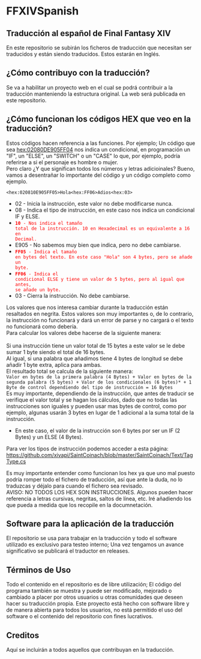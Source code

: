 # FFXIVSpanish

## Traducción al español de Final Fantasy XIV
En este repositorio se subirán los ficheros de traducción que necesitan ser traducidos y están siendo traducidos. Estos estarán en Inglés.<br/>

## ¿Cómo contribuyo con la traducción?
Se va a habilitar un proyecto web en el cual se podrá contribuir a la traducción manteniendo la estructura original. La web será publicada en este repositorio.<br/>

## ¿Cómo funcionan los códigos HEX que veo en la traducción?
Estos códigos hacen referencia a las funciones. Por ejemplo; Un código que sea <hex:02080DE905FF04> nos indica un condicional, en programación un "IF", un "ELSE", un "SWITCH" o un "CASE" lo que, por ejemplo, podría referirse a si el personaje es hombre o mujer.<br/>
Pero claro ¿Y que significan todos los números y letras adicioinales? Bueno, vamos a desentrañar lo importante del código y un código completo como ejemplo.<br/>

```<hex:020810E905FF05>Hola<hex:FF06>Adios<hex:03>```<br/>
- 02 - Inicia la instrucción, este valor no debe modificarse nunca.<br/>
- 08 - Indica el tipo de instrucción, en este caso nos indica un condicional IF y ELSE.<br/>
- <code style="color : red">**10** - Nos indica el tamaño total de la instrucción. 10 en Hexadecimal es un equivalente a 16 en Decimal.</code><br/>
- E905 - No sabemos muy bien que indica, pero no debe cambiarse.<br/>
- <code style="color : red">**FF05** - Indica el tamaño en bytes del texto. En este caso "Hola" son 4 bytes, pero se añade un byte.</code><br/>
- <code style="color : red">**FF06** - Indica el condicional ELSE y tiene un valor de 5 bytes, pero al igual que antes, se añade un byte.</code><br/>
- 03 - Cierra la instrucción. No debe cambiarse.<br/>

Los valores que nos interesa cambiar durante la traducción están resaltados en negrita. Estos valores son muy importantes o, de lo contrario, la instrucción no funcionará y dará un error de parse y no cargará o el texto no funcionará como debería.<br/>
Para calcular los valores debe hacerse de la siguiente manera:<br/><br/>
Si una instrucción tiene un valor total de 15 bytes a este valor se le debe sumar 1 byte siendo el total de 16 bytes.<br/>
Al igual, si una palabra que añadimos tiene 4 bytes de longitud se debe añadir 1 byte extra, aplica para ambas.<br/>
El resultado total se calcula de la siguiente manera:<br/>
```Valor en bytes de la primera palabra (4 Bytes) + Valor en bytes de la segunda palabra (5 bytes) + Valor de los condicionales (6 bytes)* + 1 Byte de control dependiendo del tipo de instrucción = 16 Bytes```<br/>
Es muy importante, dependiendo de la instrucción, que antes de traducir se verifique el valor total y se hagan los cálculos, dado que no todas las instrucciones son iguales y pueden usar mas bytes de control, como por ejemplo, algunas usarán 3 bytes en lugar de 1 adicional a la suma total de la instrucción.<br/>
* En este caso, el valor de la instrucción son 6 bytes por ser un IF (2 Bytes) y un ELSE (4 Bytes).<br/>

Para ver los tipos de instrucción podemos acceder a esta página: https://github.com/xivapi/SaintCoinach/blob/master/SaintCoinach/Text/TagType.cs<br/>

Es muy importante entender como funcionan los hex ya que uno mal puesto podría romper todo el fichero de traducción, así que ante la duda, no lo traduzcas y déjalo para cuando el fichero sea revisado.<br/>
AVISO: NO TODOS LOS HEX SON INSTRUCCIONES. Algunos pueden hacer referencia a letras cursivas, negritas, saltos de línea, etc. Iré añadiendo los que pueda a medida que los recopile en la documnetación.</br>

## Software para la aplicación de la traducción
El repositorio se usa para trabajar en la traducción y todo el software utilizado es exclusivo para testeo interno; Una vez tengamos un avance significativo se publicará el traductor en releases.

## Términos de Uso
Todo el contenido en el repositorio es de libre utilización; El código del programa también se muestra y puede ser modificado, mejorado o cambiado a placer por otros usuarios u otras comunidades que deseen hacer su traducción propia. Este proyecto está hecho con software libre y de manera abierta para todos los usuarios, no está permitido el uso del software o el contenido del repositorio con fines lucrativos.

## Creditos
Aquí se incluirán a todos aquellos que contribuyan en la traducción.
